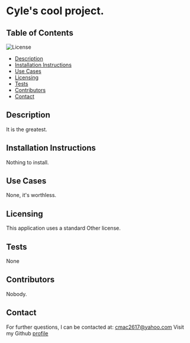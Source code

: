 # Cyle's cool project.
  ## Table of Contents
  ![License](https://img.shields.io/badge/None-No%20License-lightgrey)
  * [Description](#Description)
  * [Installation Instructions](#Installation)
  * [Use Cases]("#Usage")
  * [Licensing](#Licensing)
  * [Tests](#Tests)
  * [Contributors](#Contributors)
  * [Contact](#Contact)
  
  ## Description
  It is the greatest.
  ## Installation Instructions
  Nothing to install.

  ## Use Cases
  None, it's worthless.

  ## Licensing
  This application uses a standard Other license.

  ## Tests
  None

  ## Contributors
  Nobody.

  ## Contact
  For further questions, I can be contacted at: cmac2617@yahoo.com
  Visit my Github [profile](http://www.github.com/cmac2617)
